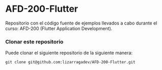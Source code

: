 # AFD-200-Flutter

Repositorio con el código fuente de ejemplos llevados a cabo durante el curso: AFD-200 (Flutter Application Development).

### Clonar este repositorio

Puede clonar el siguiente repositorio de la siguiente manera:
~~~
git clone git@github.com:lizarragadev/AFD-200-Flutter.git
~~~

